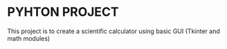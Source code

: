 # PYHTON PROJECT
This project is to create a scientific calculator using basic GUI (Tkinter and math modules)

